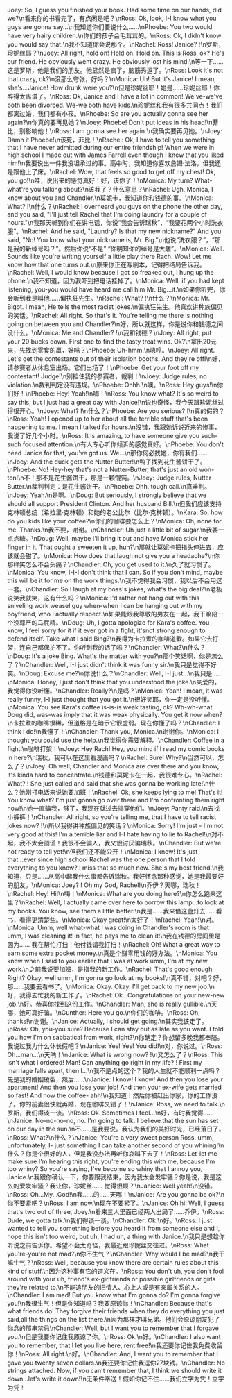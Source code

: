 Joey: So, I guess you finished your book. Had some time on our hands, did we?\n看来你的书看完了，有点闲是吧？\nRoss: Ok, look, I-I know what you guys are gonna say...\n我知道你们要说什么……\nPhoebe: You two would have very hairy children.\n你们的孩子会毛茸茸的。\nRoss: Ok, I didn't know you would say that.\n我不知道你会说那个。\nRachel: Ross! Janice? !\n罗斯，珍妮丝耶？\nJoey: All right, hold on! Hold on. Hold on. This is Ross, ok? He's our friend. He obviously went crazy. He obviously lost his mind.\n等一下…… 这是罗斯，他是我们的朋友。他显然是疯了，脑筋秀逗了。\nRoss: Look it's not that crazy, ok?\n没那么夸张，好吗？\nMonica: Uh! But it's Janice! I mean, she's...Janice! How drunk were you?\n但是珍妮丝耶！她是……珍妮丝耶！你醉得太离谱了。\nRoss: Ok, Janice and I have a lot in common! We've-we've both been divorced. We-we both have kids.\n珍妮丝和我有很多共同点！我们都离过婚，我们都有小孩。\nPhoebe: So are you actually gonna see her again?\n你真的要再见她？\nJoey: Phoebe! Don't put ideas in his head!\n菲比，别影响他！\nRoss: I am gonna see her again.\n我确实要再见她。\nJoey: Damn it Phoebe!\n该死，菲比！\nRachel: Ok, I have to tell you something that I have never admitted during our entire friendship! When we were in high school I made out with James Farrell even though I knew that you liked him!\n我要说出一件我没坦承过的事。高中时，我知道你喜欢詹姆·法洛，但我还是跟他上了床。\nRachel: Wow, that feels so good to get off my chest! Ok, you go!\n哇，说出来的感觉真好！好，该你了！\nMonica: My turn? What-what're you talking about?\n该我了？什么意思？\nRachel: Ugh, Monica, I know about you and Chandler.\n莫妮卡，我知道你和钱德的事。\nMonica: What? !\n什么？\nRachel: I overheard you guys on the phone the other day, and you said, "I'll just tell Rachel that I'm doing laundry for a couple of hours."\n我那天听到你们在讲电话，你说“我会告诉瑞秋”，“我要花两个小时洗衣服”。\nRachel: And he said, "Laundry? Is that my new nickname?" And you said, "No! You know what your nickname is, Mr. Big."\n他说“洗衣服？”，“那是我的新绰号吗？”。然后你说“不是” “你明知你的绰号是大雕”。\nMonica: Well. Sounds like you're writing yourself a little play there Rach. Wow! Let me know how that one turns out.\n原来你正在写剧本，记得把结局告诉我。\nRachel: Well, I would know because I got so freaked out, I hung up the phone.\n我不知道，因为我吓到把电话挂掉了。\nMonica: Well, if you had kept listening, you-you would have heard me call him Mr. Big...it.\n如果你听完，你会听到我是叫他……偏执狂先生。\nRachel: What? !\n什么？\nMonica: Mr. Bigot. I mean, He tells the most racist jokes.\n偏执狂先生。他喜欢讲种族偏见的笑话。\nRachel: All right. So that's it. You're telling me there is nothing going on between you and Chandler?\n好，所以就这样，你是说你和钱德之间没什么。\nMonica: Me and Chandler? !\n我和钱德？\nJoey: All right, put your 20 bucks down. First one to find the tasty treat wins. Ok?\n拿出20元来，先找到零食的赢，好吗？\nPhoebe: Uh-hmm.\n嗯哼。\nJoey: All right. Let's get the contestants out of their isolation booths. And they're off!\n好，请参赛者从休息室出场。它们出场了！\nPhoebe: Get your foot off my contestant! Judge!\n别挡住我的参赛者，裁判！\nJoey: Judge rules, no violation.\n裁判判定没有违规。\nPhoebe: Ohhh.\n噢。\nRoss: Hey guys!\n你们好！\nPhoebe: Hey! Yeah!\n嗨！\nRoss: You know what? It's so weird to say this, but I just had a great day with Janice!\n说也奇怪，我今天跟珍妮丝过得很开心。\nJoey: What? !\n什么？\nPhoebe: Are you serious? !\n真的假的？\nRoss: Yeah! I opened up to her about all the terrible stuff that's been happening to me. I mean I talked for hours.\n没错，我跟她诉说近来的惨事，我说了好几个小时。\nRoss: It is amazing, to have someone give you such-such focused attention.\n有人专心听你倾诉的感觉真好。\nPhoebe: You don't need Janice for that, you've got us. We...\n那你何必找她，你有我们……\nJoey: And the duck gets the Nutter Butter!\n鸭子找到花生酱饼干了。\nPhoebe: No! Hey-hey that's not a Nutter-Butter, that's just an old won-ton!\n不！那不是花生酱饼干，那是一颗馄饨。\nJoey: Judge rules, Nutter Butter.\n裁判判定：是花生酱饼干。\nPhoebe: Ohh, tough call.\n真难判。\nJoey: Yeah.\n是啊。\nDoug: But seriously, I strongly believe that we should all support President Clinton. And her husband Bill.\n但我们应该支持克林顿总统（希拉里·克林顿）和她的老公比尔（比尔·克林顿）。\nKara: So, how do you kids like your coffee?\n你们的咖啡要怎么上？\nMonica: Oh, none for me. Thanks.\n我不要，谢谢。\nChandler: Uh just a little bit of sugar.\n我要一点点糖。\nDoug: Well, maybe I'll bring it out and have Monica stick her finger in it. That ought a sweeten it up, huh?\n那就让莫妮卡把指头伸进去，应该就会甜了。\nMonica: How does that laugh not give you a headache?\n你那样笑怎么不会头痛？\nChandler: Oh, you get used to it.\n久了就习惯了。\nMonica: You know, I-I-I don't think that I can. So if you don't mind, maybe this will be it for me on the work things.\n我不觉得我会习惯，我以后不会用这一套。\nChandler: So I laugh at my boss's jokes, what's the big deal?\n老板说笑我就笑，这有什么吗？\nMonica: I'd rather not hang out with this sniveling work weasel guy when-when I can be hanging out with my boyfriend, who I actually respect.\n如果能跟我尊敬的男友在一起，我干嘛陪一个没尊严的马屁精。\nDoug: Uh, I gotta apologize for Kara's coffee. You know, I feel sorry for it if it ever got in a fight, it'snot strong enough to defend itself. Take what I said Bing?\n我得为卡拉煮的咖啡道歉。如果它去打架，连自己都保护不了。你听到我的话了吗？\nChandler: What?\n什么？\nDoug: It's a joke Bing. What's the matter with you?\n那个笑话啊，你是怎么了？\nChandler: Well, I-I just didn't think it was funny sir.\n我只是觉得不好笑。\nDoug: Excuse me?\n你说什么？\nChandler: Well, I-I just...\n我只是……\nMonica: Honey, I just don't think that you understood the joke.\n亲爱的，我觉得你没听懂。\nChandler: Really?\n是吗？\nMonica: Yeah! I mean, it was really funny, I-I just thought that you got it.\n很好笑耶，你一定是没听懂。\nMonica: You see Kara's coffee is-is-is weak tasting, ok? Wh-wh-what Doug did, was-was imply that it was weak physically. You get it now when?\n卡拉煮的咖啡很稀，但道格是在暗示它很虚弱。现在你懂了吗？\nChandler: I think I do!\n我懂了！\nChandler: Thank you, Monica.\n谢谢你。\nMonica: I thought you could use the help.\n我觉得你需要解释。\nChandler: Coffee in a fight!\n咖啡打架！\nJoey: Hey Rach! Hey, you mind if I read my comic books in here?\n瑞秋，我可以在这里看漫画吗？\nRachel: Sure! Why?\n当然可以，怎么了？\nJoey: Oh well, Chandler and Monica are over there and you know, it's kinda hard to concentrate.\n钱德和莫妮卡在一起，我很难专心。\nRachel: What? ! She just called and said that she was gonna be working late!\n什么？她刚打电话来说她要加班！\nRachel: Ok, she keeps lying to me! That's it! You know what? I'm just gonna go over there and I'm confronting them right now!\n她一直骗我，够了，我现在就过去揭穿他们。\nJoey: Panty raid.\n去找小裤裤！\nChandler: All right, so you're telling me, that I have to tell racist jokes now? !\n所以我得讲种族偏见的笑话？\nMonica: Sorry! I'm just - I'm not very good at this! I'm a terrible liar and I-I hate having to lie to Rachel!\n对不起，我不太会圆谎！我很不会骗人，我又很讨厌骗瑞秋。\nChandler: But we're not ready to tell yet!\n但我们还不能公开！\nMonica: I know! It's just that...ever since high school Rachel was the one person that I told everything to you know? I miss that so much now. She's my best friend.\n我知道，只是……从高中起我什么事都告诉瑞秋。我好怀念那种感觉，她是我最要好的朋友。\nMonica: Joey? ! Oh my God, Rachel!\n乔伊？天哪，瑞秋！\nRachel: Hey! Hi!\n嗨！\nMonica: What are you doing here?\n你怎么跑来这里？\nRachel: Well, I actually came over here to borrow this lamp...to look at my books. You know, see them a little better.\n我是……我来借这盏灯去……看书，看得更清楚些。\nMonica: Okay great!\n太好了！\nRachel: Yeah!\n对。\nMonica: Umm, well what-what I was doing in Chandler's room is that umm, I was cleaning it! In fact, he pays me to clean it!\n我在钱德的房间里是因为…… 我在帮忙打扫！他付钱请我打扫！\nRachel: Oh! What a great way to earn some extra pocket money.\n真是个赚零用钱的好办法。\nMonica: You know when I said to you earlier that I was at work umm, I'm at my new work.\n之前我说要加班，是指我的新工作。\nRachel: That's good enough. Right? Okay, well umm, I'm gonna go look at my books!\n真不错，对吧？好，那……我要去看书了。\nMonica: Okay. Okay. I'll get back to my new job.\n好，我得去忙我的新工作了。\nRachel: Ok...Congratulations on your new-new job.\n好。恭喜你找到这份工作。\nChandler: Man, she is really gullible.\n天哪，她可真好骗。\nGunther: Here you go.\n你们的咖啡。\nRoss: Oh, thanks!\n谢谢。\nJanice: Actually, I should get going.\n其实我该走了。\nRoss: Oh, you-you sure? Because I can stay out as late as you want. I told you how I'm on sabbatical from work, right?\n你确定？你想留多晚我都奉陪。我说过我为什么休长假吧？\nJanice: Yes! Yes! You did!\n对，你说过。\nRoss: Oh...man...\n天呐！\nJanice: What is wrong now? !\n又怎么了？\nRoss: This isn't what I ordered! Man! Can anything go right in my life? ! First my marriage falls apart, then I...\n我不是点的这个？我的人生就不能顺利一点吗？先是我的婚姻破裂，然后……\nJanice: I know! I know! And then you lose your apartment! And then you lose your job! And then your ex-wife gets married so fast! And now the coffee- ahh!\n我知道！然后你被赶出你家，你的工作没了。你的前妻很快就再婚，现在咖啡又错了！\nJanice: Ross, we need to talk.\n罗斯，我们得谈一谈。\nRoss: Ok. Sometimes I feel...\n好，有时我觉得……\nJanice: No-no-no-no, no. I'm going to talk. I believe that the sun has set on our day in the sun.\n不……是我要说。我认为我们的美好时光，已经落日了。\nRoss: What?\n什么？\nJanice: You're a very sweet person Ross, umm, unfortunately, I- just something I can take another second of you whining!\n什么？你是个很好的人，但是我没办法再听你哀叫下去了！\nRoss: Let-let me make sure I'm hearing this right, you're ending this with me, because I'm too whiny? So you're saying, I've become so whiny that I annoy you, Janice.\n我跟你确认一下，你要跟我结束，因为我太会发牢骚？你是说，我是这么的爱发牢骚？我让你，珍妮丝…… 觉得很烦？\nJanice: Well yeah!\n没错。\nRoss: Oh...My...God!\n我……的……天哪！\nJanice: Are you gonna be ok?\n你不要紧吧？\nRoss: I am now.\n现在不要紧了。\nJanice: Oh hi! Well, I guess that's two out of three, Joey.\n看来三人里面已经两人出局了……乔伊。\nRoss: Dude, we gotta talk.\n我们得谈一谈。\nChandler: Ok.\n好。\nRoss: I just wanted to tell you something before you heard it from someone else and I, hope this isn't too weird, but uh, I had uh, a thing with Janice.\n我只是想趁你听说之前告诉你。希望不会太奇怪，我最近跟珍妮丝交往过。\nRoss: What you're-you're not mad?\n你不生气？\nChandler: Why would I be mad?\n我干嘛生气？\nRoss: Well, because you know there are certain rules about this kind of stuff.\n因为这种事有它的道义在。\nRoss: You don't uh, you don't fool around with your uh, friend's ex-girlfriends or possible girlfriends or girls they're related to.\n不能追朋友的旧情人、心上人或是有亲属关系的人。\nChandler: I am mad! But you know what I'm gonna do? I'm gonna forgive you!\n我很生气！但是你知道吗？我要原谅你！\nChandler: Because that's what friends do! They forgive their friends when they do everything you just said,all the things on the list there.\n因为那样才叫兄弟。他们会原谅朋友犯了你念的那串禁忌\nChandler: Well, but I want you to remember that I forgave you.\n但是我要你记住我原谅了你。\nRoss: Ok.\n好。\nChandler: I also want you to remember, that I let you live here, rent free!\n我还要你记住我免费收留你！\nRoss: All right.\n好。\nChandler: And, I want you to remember that I gave you twenty seven dollars.\n我还要你记住我送你27块钱。\nChandler: No strings attached. Now, if you can't remember that, I think we should write it down...let's write it down!\n无条件奉送！假如你记不住……我们立字为凭！立字为凭！
        